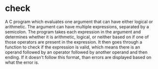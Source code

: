 # check
A C program which evaluates one argument that can have either logical or arithmetic. The argument can have multiple expressions, separated by a semicolon. The program takes each expression in the argument and determines whether it is arithmetic, logical, or neither based on if one of those operators are present in the expression. It then goes through a function to check if the expression is valid, which means there is an operand followed by an operator followed by another operand and then ending. If it doesn't follow this format, than errors are displayed based on what the error is.
